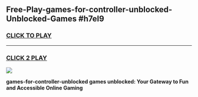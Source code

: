
## Free-Play-games-for-controller-unblocked-Unblocked-Games #h7el9
<h3>
<a href="https://news.freeplayer.one?title=games-for-controller-unblocked&ref=8M">CLICK TO PLAY</a></h3>
<hr>

<h3>
<a href="https://news.freeplayer.one?title=games-for-controller-unblocked&ref=8M">CLICK 2 PLAY</a>
  
</h3>

<a href="https://news.freeplayer.one?title=games-for-controller-unblocked&ref=8M"><img src="https://clearcache.store/games.png"></a>


**games-for-controller-unblocked games unblocked: Your Gateway to Fun and Accessible Online Gaming**

